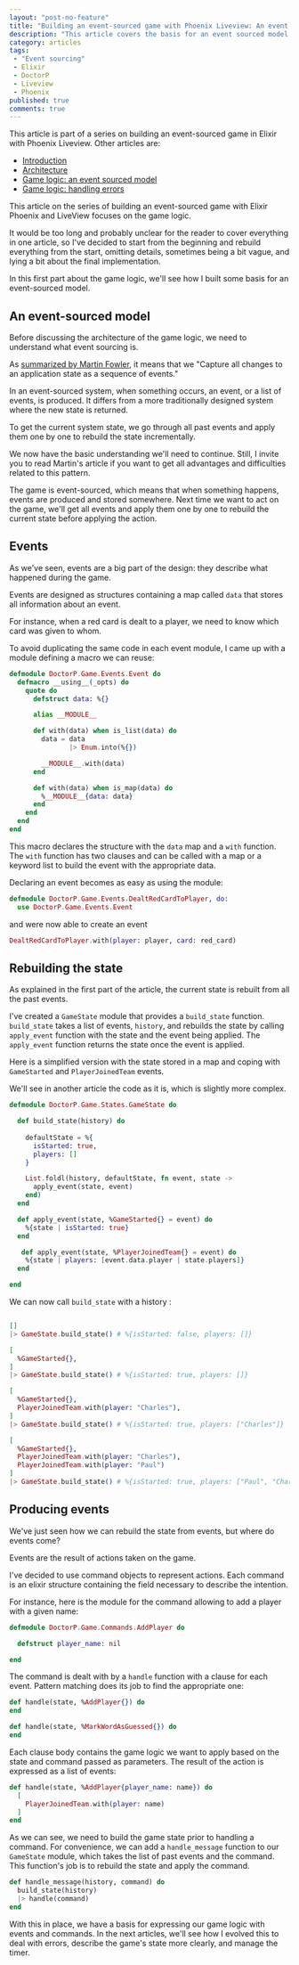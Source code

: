 ```yaml
---
layout: "post-no-feature"
title: "Building an event-sourced game with Phoenix Liveview: An event sourced model"
description: "This article covers the basis for an event sourced model with Elixir. This is the first part about the game logic of a game build on top Phoenix and Liveview."
category: articles
tags:
 - "Event sourcing"
 - Elixir
 - DoctorP
 - Liveview
 - Phoenix
published: true
comments: true
---
```


<div class="series">
    <p>This article is part of a series on building an event-sourced game in Elixir with Phoenix Liveview. Other articles are:</p>
    <ul>
        <li><a href="/articles/phoenix-liveview-event-sourced-game-intro">Introduction</a></li>
        <li><a href="/articles/phoenix-liveview-event-sourced-game-architecture">Architecture</a></li>
        <li><a href="articles/phoenix-liveview-event-sourced-game-event-sourced-model">Game logic: an event sourced model</a></li>
        <li><a href="articles/phoenix-liveview-event-sourced-game-handling-errors">Game logic: handling errors</a></li>
    </ul>
</div>

This article on the series of building an event-sourced game with Elixir Phoenix and LiveView focuses on the game logic.

It would be too long and probably unclear for the reader to cover everything in one article, so I've decided to start from the beginning and rebuild everything from the start, omitting details, sometimes being a bit vague, and lying a bit about the final implementation.

In this first part about the game logic, we'll see how I built some basis for an event-sourced model.

## An event-sourced model

Before discussing the architecture of the game logic, we need to understand what event sourcing is.

As [summarized by Martin Fowler](https://martinfowler.com/eaaDev/EventSourcing.html), it means that we "Capture all changes to an application state as a sequence of events."

In an event-sourced system, when something occurs, an event, or a list of events, is produced. It differs from a more traditionally designed system where the new state is returned.

To get the current system state, we go through all past events and apply them one by one to rebuild the state incrementally.

We now have the basic understanding we'll need to continue. Still, I invite you to read Martin's article if you want to get all advantages and difficulties related to this pattern.

The game is event-sourced, which means that when something happens, events are produced and stored somewhere. Next time we want to act on the game, we'll get all events and apply them one by one to rebuild the current state before applying the action.

## Events

As we've seen, events are a big part of the design: they describe what happened during the game.

Events are designed as structures containing a map called `data` that stores all information about an event.

For instance, when a red card is dealt to a player, we need to know which card was given to whom.

To avoid duplicating the same code in each event module, I came up with a module defining a macro we can reuse:

```elixir
defmodule DoctorP.Game.Events.Event do
  defmacro __using__(_opts) do
    quote do
      defstruct data: %{}

      alias __MODULE__

      def with(data) when is_list(data) do
        data = data
               |> Enum.into(%{})

        __MODULE__.with(data)
      end

      def with(data) when is_map(data) do
        %__MODULE__{data: data}
      end
    end
  end
end
```

This macro declares the structure with the `data` map and a `with` function.
The `with` function has two clauses and can be called with a map or a keyword list to build the event with the appropriate data.

Declaring an event becomes as easy as using the module:

```elixir
defmodule DoctorP.Game.Events.DealtRedCardToPlayer, do:
  use DoctorP.Game.Events.Event
```

and were now able to create an event

```elixir
DealtRedCardToPlayer.with(player: player, card: red_card)
```

## Rebuilding the state

As explained in the first part of the article, the current state is rebuilt from all the past events.

I've created a `GameState` module that provides a `build_state` function. `build_state` takes a list of events, `history`, and rebuilds the state by calling `apply_event` function with the state and the event being applied. The `apply_event` function returns the state once the event is applied.

Here is a simplified version with the state stored in a map and coping with `GameStarted` and `PlayerJoinedTeam` events.

We'll see in another article the code as it is, which is slightly more complex.


```elixir
defmodule DoctorP.Game.States.GameState do

  def build_state(history) do
    
    defaultState = %{
      isStarted: true,
      players: []
    }

    List.foldl(history, defaultState, fn event, state ->
      apply_event(state, event)
    end)
  end

  def apply_event(state, %GameStarted{} = event) do
    %{state | isStarted: true}
  end

   def apply_event(state, %PlayerJoinedTeam{} = event) do
    %{state | players: [event.data.player | state.players]}
  end

end
```

We can now call `build_state` with a history :

```elixir

[]
|> GameState.build_state() # %{isStarted: false, players: []}

[
  %GameStarted{},
]
|> GameState.build_state() # %{isStarted: true, players: []}

[
  %GameStarted{},
  PlayerJoinedTeam.with(player: "Charles"),
]
|> GameState.build_state() # %{isStarted: true, players: ["Charles"]}

[
  %GameStarted{},
  PlayerJoinedTeam.with(player: "Charles"),
  PlayerJoinedTeam.with(player: "Paul")
]
|> GameState.build_state() # %{isStarted: true, players: ["Paul", "Charles"]}

```

## Producing events

We've just seen how we can rebuild the state from events, but where do events come?

Events are the result of actions taken on the game.

I've decided to use command objects to represent actions. Each command is an elixir structure containing the field necessary to describe the intention.

For instance, here is the module for the command allowing to add a player with a given name:

```elixir
defmodule DoctorP.Game.Commands.AddPlayer do

  defstruct player_name: nil

end
```

The command is dealt with by a `handle` function with a clause for each event. Pattern matching does its job to find the appropriate one:

```elixir
def handle(state, %AddPlayer{}) do
end

def handle(state, %MarkWordAsGuessed{}) do
end
```

Each clause body contains the game logic we want to apply based on the state and command passed as parameters. The result of the action is expressed as a list of events:

```elixir
def handle(state, %AddPlayer{player_name: name}) do
  [
    PlayerJoinedTeam.with(player: name)
  ]
end
```

As we can see, we need to build the game state prior to handling a command. For convenience, we can add a `handle_message` function to our `GameState` module, which takes the list of past events and the command. This function's job is to rebuild the state and apply the command.

```elixir
def handle_message(history, command) do
  build_state(history)
  |> handle(command)
end
```

With this in place, we have a basis for expressing our game logic with events and commands. In the next articles, we'll see how I evolved this to deal with errors, describe the game's state more clearly, and manage the timer.